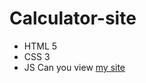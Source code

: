 # Calculator-site
- HTML 5
- CSS 3
- JS
Can you view [my site](https://kamilyakamirdinova.github.io/calculator-site/)
